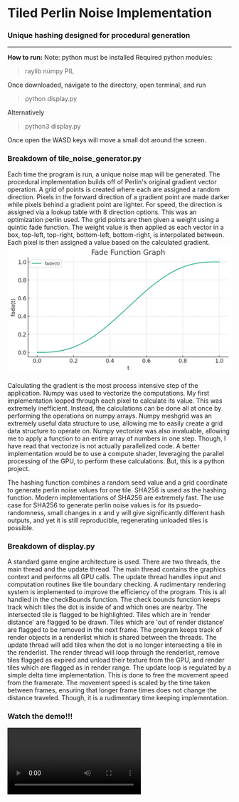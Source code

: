 # Tiled Perlin Noise Implementation

### Unique hashing designed for procedural generation
---

**How to run:**
Note: python must be installed
Required python modules:
>raylib
>numpy
>PIL

Once downloaded, navigate to the directory, open terminal, and run
>python display.py

Alternatively
>python3 display.py

Once open the WASD keys will move a small dot around the screen.


### Breakdown of tile_noise_generator.py
Each time the program is run, a unique noise map will be generated. The procedural implementation builds off of Perlin's original gradient vector operation. A grid of points is created where each are assigned a random direction. Pixels in the forward direction of a gradient point are made darker while pixels behind a gradient point are lighter. For speed, the direction is assigned via a lookup table with 8 direction options. This was an optimization perlin used. The grid points are then given a weight using a quintic fade function. The weight value is then applied as each vector in a box, top-left, top-right, bottom-left, bottom-right, is interpolated between. Each pixel is then assigned a value based on the calculated gradient. 
![Oops! see fade function](fadefunction.png)

Calculating the gradient is the most process intensive step of the application. Numpy was used to vectorize the computations. My first implementation looped through each pixel to calculate its value. This was extremely inefficient. Instead, the calculations can be done all at once by performing the operations on numpy arrays. Numpy meshgrid was an extremely useful data structure to use, allowing me to easily create a grid data structure to operate on. Numpy vectorize was also invaluable, allowing me to apply a function to an entire array of numbers in one step. Though, I have read that vectorize is not actually parallelized code. A better implementation would be to use a compute shader, leveraging the parallel processing of the GPU, to perform these calculations. But, this is a python project. 

The hashing function combines a random seed value and a grid coordinate to generate perlin noise values for one tile. SHA256 is used as the hashing function. Modern implementations of SHA256 are extremely fast. The use case for SHA256 to generate perlin noise values is for its psuedo-randomness, small changes in x and y will give significantly different hash outputs, and yet it is still reproducible, regenerating unloaded tiles is possible.

### Breakdown of display.py

A standard game engine architecture is used. There are two threads, the main thread and the update thread. The main thread contains the graphics context and performs all GPU calls. The update thread handles input and computation routines like tile boundary checking. A rudimentary rendering system is implemented to improve the efficiency of the program. This is all handled in the checkBounds function. The check bounds function keeps track which tiles the dot is inside of and which ones are nearby. The intersected tile is flagged to be highlighted. Tiles which are in 'render distance' are flagged to be drawn. Tiles which are 'out of render distance' are flagged to be removed in the next frame. The program keeps track of render objects in a renderlist which is shared between the threads. The update thread will add tiles when the dot is no longer intersecting a tile in the renderlist. The render thread will loop through the renderlist, remove tiles flagged as expired and unload their texture from the GPU, and render tiles which are flagged as in render range. The update loop is regulated by a simple delta time implementation. This is done to free the movement speed from the framerate. The movement speed is scaled by the time taken between frames, ensuring that longer frame times does not change the distance traveled. Though, it is a rudimentary time keeping implementation.


### Watch the demo!!!
![Oops! see demo](DEMO.mp4)

